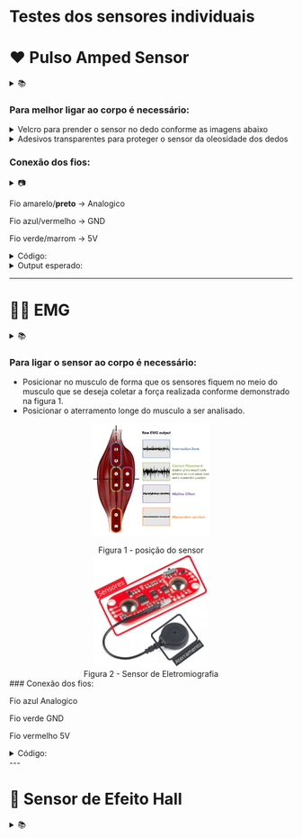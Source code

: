 # Testes dos sensores individuais

# ❤️ Pulso Amped Sensor


<details>
	<summary>📚</summary>
	[Pulse Sensor Amped Getting Started Guide](https://www.generationrobots.com/media/DetecteurDePoulsAmplifie/PulseSensorAmpedGettingStartedGuide.pdf)
</details>
    
    
    

### Para melhor ligar ao corpo é necessário:
<details>
	<summary>Velcro para prender o sensor no dedo conforme as imagens abaixo</summary>
	<div align="center" flexDirection="row">
		<img src="./MD file images/VelcroAtrasDoSensor.png" with="200px" height="200px">
		<img src="./MD file images/Untitled%201.png" with="200px" height="220px">
	</div>
	<div align="center" >
		<img src="./MD file images/Untitled%202.png" with="200px" height="200px"> 
	</div>
</details>
<details>
	<summary>Adesivos transparentes para proteger o sensor da oleosidade dos dedos</summary>
		<img src="./MD file images/Untitled%203.png" with="200px" height="200px"> 
	</details>
        

### Conexão dos fios:
<details>
	<summary>📷</summary>
	<div align="center">
		<img src="./MD file images/Untitled%204.png" with="300px" height="300px">
	</div>
</details>
    
Fio amarelo/**preto** -> Analogico

Fio azul/vermelho -> GND

Fio verde/marrom -> 5V

<details>
	<summary>Código:</summary>


```cpp
/******Necessário instalar biblioteca PulseSensor Playground******
   Code to detect pulses from the PulseSensor,
   using an interrupt service routine.

   Here is a link to the tutorial\
   https://pulsesensor.com/pages/getting-advanced

   Copyright World Famous Electronics LLC - see LICENSE
   Contributors:
     Joel Murphy, https://pulsesensor.com
     Yury Gitman, https://pulsesensor.com
     Bradford Needham, @bneedhamia, https://bluepapertech.com

   Licensed under the MIT License, a copy of which
   should have been included with this software.

   This software is not intended for medical use.
*/

/*
   Every Sketch that uses the PulseSensor Playground must
   define USE_ARDUINO_INTERRUPTS before including PulseSensorPlayground.h.
   Here, #define USE_ARDUINO_INTERRUPTS true tells the library to use
   interrupts to automatically read and process PulseSensor data.

   See ProcessEverySample.ino for an example of not using interrupts.
*/
#define USE_ARDUINO_INTERRUPTS true
#include <PulseSensorPlayground.h>

/*
   The format of our output.

   Set this to PROCESSING_VISUALIZER if you're going to run
    the Processing Visualizer Sketch.
    See https://github.com/WorldFamousElectronics/PulseSensor_Amped_Processing_Visualizer

   Set this to SERIAL_PLOTTER if you're going to run
    the Arduino IDE's Serial Plotter.
*/
const int OUTPUT_TYPE = SERIAL_PLOTTER;

/*
   Pinout:
     PULSE_INPUT = Analog Input. Connected to the pulse sensor
      purple (signal) wire.
     PULSE_BLINK = digital Output. Connected to an LED (and 220 ohm resistor)
      that will flash on each detected pulse.
     PULSE_FADE = digital Output. PWM pin onnected to an LED (and resistor)
      that will smoothly fade with each pulse.
      NOTE: PULSE_FADE must be a pin that supports PWM. Do not use
      pin 9 or 10, because those pins' PWM interferes with the sample timer.
*/
const int PULSE_INPUT = A0;
const int PULSE_BLINK = 13;    // Pin 13 is the on-board LED
const int PULSE_FADE = 5;
const int THRESHOLD = 550;   // Adjust this number to avoid noise when idle

/*
   All the PulseSensor Playground functions.
*/
PulseSensorPlayground pulseSensor;

void setup() {
  /*
     Use 115200 baud because that's what the Processing Sketch expects to read,
     and because that speed provides about 11 bytes per millisecond.

     If we used a slower baud rate, we'd likely write bytes faster than
     they can be transmitted, which would mess up the timing
     of readSensor() calls, which would make the pulse measurement
     not work properly.
  */
  Serial.begin(115200);

  // Configure the PulseSensor manager.

  pulseSensor.analogInput(PULSE_INPUT);
  pulseSensor.blinkOnPulse(PULSE_BLINK);
  pulseSensor.fadeOnPulse(PULSE_FADE);

  pulseSensor.setSerial(Serial);
  pulseSensor.setOutputType(OUTPUT_TYPE);
  pulseSensor.setThreshold(THRESHOLD);

  // Now that everything is ready, start reading the PulseSensor signal.
  if (!pulseSensor.begin()) {
    /*
       PulseSensor initialization failed,
       likely because our particular Arduino platform interrupts
       aren't supported yet.

       If your Sketch hangs here, try PulseSensor_BPM_Alternative.ino,
       which doesn't use interrupts.
    */
    for(;;) {
      // Flash the led to show things didn't work.
      digitalWrite(PULSE_BLINK, LOW);
      delay(50);
      digitalWrite(PULSE_BLINK, HIGH);
      delay(50);
    }
  }
}

void loop() {
  /*
     Wait a bit.
     We don't output every sample, because our baud rate
     won't support that much I/O.
  */
  delay(20);

  // write the latest sample to Serial.
 pulseSensor.outputSample();

  /*
     If a beat has happened since we last checked,
     write the per-beat information to Serial.
   */
  if (pulseSensor.sawStartOfBeat()) {
   pulseSensor.outputBeat();
  }
}
```
</details>

<details>
	<summary>Output esperado:</summary>
	<div align="center" flexDirection="row">
   <p>BPM, Beat interval, Lastest Sample (Raw data)</p>
		<img src="./MD file images/OutputPulseSensor.png" with="400px" height="400px">
   <p>código para escrever na porta serial da pulseSensor library</p>
	</div>
</details>

---

# 💪🏼 EMG
<details>
	<summary>📚</summary>
	[Myoware Muscle Sensor Interfacing with Arduino](https://theorycircuit.com/myoware-muscle-sensor-interfacing-arduino/)
</details>

### Para ligar o sensor ao corpo é necessário:

- Posicionar no musculo de forma que os sensores fiquem no meio do musculo que se deseja coletar a força realizada conforme demonstrado na figura 1.
- Posicionar o aterramento longe do musculo a ser analisado.
	
<div align="center" flexDirection="row" justifyContent="space-between">
	<p>
		<img src="./MD file images/Untitled%205.png" with="200px" height="200px"> 
		<figcaption>Figura 1 - posição do sensor</figcaption>
      <img src="./MD file images/Sensor_EMG.png" with="200px" height="200px"> 
      <figcaption>Figura 2 - Sensor de Eletromiografia</figcaption
	</p>
</div>
### Conexão dos fios:

Fio azul Analogico

Fio verde GND

Fio vermelho 5V
<details>
	<summary>Código:</summary>

```cpp
const int analogInPin = A0;  // Analog input pin that the potentiometer is attached to
const int analogOutPin = 9; // Analog output pin that the LED is attached to

int sensorValue = 0;        // value read from the pot
int outputValue = 0;        // value output to the PWM (analog out)

void setup() {
  // initialize serial communications at 9600 bps:
  Serial.begin(9600);
}

void loop() {
	// read the analog in value:
	sensorValue = analogRead(analogInPin);
	// map it to the range of the analog out:
	outputValue = map(sensorValue, 0, 1023, 0, 255);
	// change the analog out value:
	analogWrite(analogOutPin, outputValue);
	
	// print the results to the Serial Monitor:
	Serial.print("sensor = ");
	Serial.print(sensorValue);
	Serial.print("\t output = ");
	Serial.println(outputValue);
	
	// wait 200 milliseconds before the next loop for the analog-to-digital
	// converter to settle after the last reading:
	delay(200);
}
// code from Arduino IDE: File > Examples > 03.Analogic > AnalogicInOutSerial
```
</details>
---

# 🧲 Sensor de Efeito Hall
<details>
	<summary>📚</summary>
	[Waveshare Hall Sensor](https://www.waveshare.com/hall-sensor.htm)
</details>

